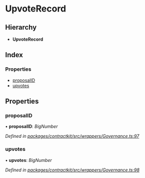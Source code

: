 # UpvoteRecord

## Hierarchy

* **UpvoteRecord**

## Index

### Properties

* [proposalID](../interfaces/_wrappers_governance_.upvoterecord.md#proposalid)
* [upvotes](../interfaces/_wrappers_governance_.upvoterecord.md#upvotes)

## Properties

### proposalID

• **proposalID**: _BigNumber_

_Defined in_ [_packages/contractkit/src/wrappers/Governance.ts:97_](https://github.com/celo-org/celo-monorepo/blob/master/packages/contractkit/src/wrappers/Governance.ts#L97)

### upvotes

• **upvotes**: _BigNumber_

_Defined in_ [_packages/contractkit/src/wrappers/Governance.ts:98_](https://github.com/celo-org/celo-monorepo/blob/master/packages/contractkit/src/wrappers/Governance.ts#L98)

